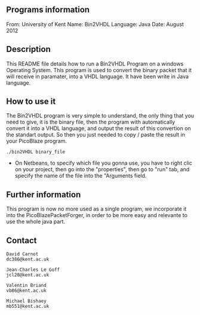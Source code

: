 ## Programs information

From: University of Kent
Name: Bin2VHDL
Language: Java
Date: August 2012


## Description

This README file details how to run a Bin2VHDL Program on a windows Operating
System.
This program is used to convert the binary packet that it will receive in 
paramater, into a VHDL language. It have been write in Java language.


## How to use it

The Bin2VHDL program is very simple to understand, the only thing that you
need to give, it is the binary file, then the program with automatically 
convert it into a VHDL language, and output the result of this convertion
on the standart output. So then you just needed to copy / paste the result
in your PicoBlaze program.

    ./bin2VHDL binary_file

- On Netbeans, to specify which file you gonna use, you have to right clic
on your project, then go into the "properties", then go to "run" tab, and 
specify the name of the file into the "Arguments field.


## Further information

This program is now no more used as a single program, we incorporate it
into the PicoBlazePacketForger, in order to be more easy and relevante
to use the whole java part.

## Contact

    David Carnot
    dc386@kent.ac.uk

    Jean-Charles Le Goff
    jcl28@kent.ac.uk

    Valentin Briand
    vb86@kent.ac.uk

    Michael Bishaey
    mb551@kent.ac.uk